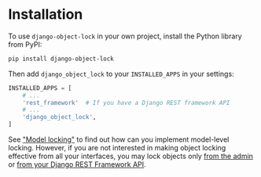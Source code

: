 # Installation

To use `django-object-lock` in your own project, install the Python library from PyPI:

```sh
pip install django-object-lock
```

Then add `django_object_lock` to your `INSTALLED_APPS` in your settings:

```py
INSTALLED_APPS = [
    # ...
    'rest_framework'  # If you have a Django REST framework API
    # ...
    'django_object_lock',
]
```

See ["Model locking"](#model-locking) to find out how can you implement model-level locking.
However, if you are not interested in making object locking effective from all your interfaces, you may lock
objects only [from the admin](#admin-locking) or [from your Django REST Framework API](#api-locking).
